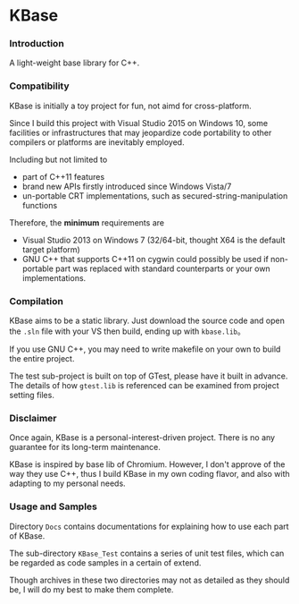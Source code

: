 KBase
==========

### Introduction

A light-weight base library for C++.

### Compatibility

KBase is initially a toy project for fun, not aimd for cross-platform.

Since I build this project with Visual Studio 2015 on Windows 10, some facilities or infrastructures that may jeopardize code portability to other compilers or platforms are inevitably employed.

Including but not limited to

- part of C++11 features
- brand new APIs firstly introduced since Windows Vista/7
- un-portable CRT implementations, such as secured-string-manipulation functions 

Therefore, the **minimum** requirements are

- Visual Studio 2013 on Windows 7 (32/64-bit, thought X64 is the default target platform)
- GNU C++ that supports C++11 on cygwin could possibly be used if non-portable part was replaced with standard counterparts or your own implementations.

### Compilation

KBase aims to be a static library. Just download the source code and open the `.sln` file with your VS then build, ending up with `kbase.lib`。

If you use GNU C++, you may need to write makefile on your own to build the entire project.

The test sub-project is built on top of GTest, please have it built in advance. The details of how `gtest.lib` is referenced can be examined from project setting files.

### Disclaimer

Once again, KBase is a personal-interest-driven project. There is no any guarantee for its long-term maintenance.

KBase is inspired by base lib of Chromium. However, I don't approve of the way they use C++, thus I build KBase in my own coding flavor, and also with adapting to my personal needs.

### Usage and Samples

Directory `Docs` contains documentations for explaining how to use each part of KBase.

The sub-directory `KBase_Test` contains a series of unit test files, which can be regarded as code samples in a certain of extend.

Though archives in these two directories may not as detailed as they should be, I will do my best to make them complete.